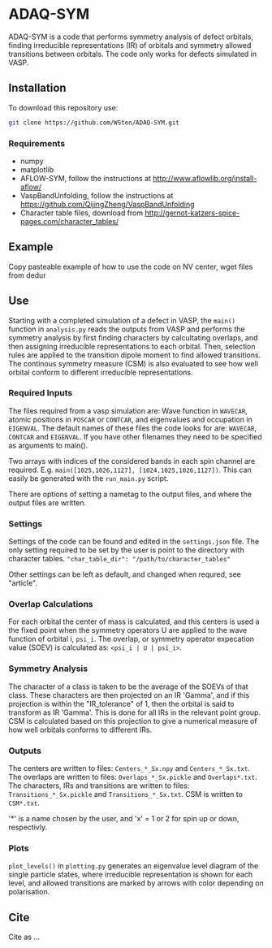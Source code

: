 # ADAQ-SYM
ADAQ-SYM is a code that performs symmetry analysis of defect orbitals, 
finding irreducible representations (IR) of orbitals and symmetry allowed transitions between orbitals.
The code only works for defects simulated in VASP. 

## Installation 

To download this repository use:
```bash
git clone https://github.com/WSten/ADAQ-SYM.git
```

### Requirements 

* numpy
* matplotlib
* AFLOW-SYM, follow the instructions at http://www.aflowlib.org/install-aflow/
* VaspBandUnfolding, follow the instructions at https://github.com/QijingZheng/VaspBandUnfolding
* Character table files, download from http://gernot-katzers-spice-pages.com/character_tables/


## Example
Copy pasteable example of how to use the code on NV center,
wget files from dedur

## Use

Starting with a completed simulation of a defect in VASP, the ```main()``` function in ```analysis.py``` reads the outputs from VASP and performs the symmetry analysis by first finding characters by calcultating overlaps, and then assigning irreducible representations to each orbital. Then, selection rules are applied to the transition dipole moment to find allowed transitions.
The continous symmetry measure (CSM) is also evaluated to see how well orbital conform to different irreducible representations.

### Required Inputs
The files required from a vasp simulation are: 
Wave function in ```WAVECAR```, atomic positions in ```POSCAR``` or ```CONTCAR```, and eigenvalues and occupation in ```EIGENVAL```.
The default names of these files the code looks for are: ```WAVECAR```, ```CONTCAR``` and ```EIGENVAL```. If you have other filenames they need to be specified as arguments to main().

Two arrays with indices of the considered bands in each spin channel are required.
E.g. ```main([1025,1026,1127], [1024,1025,1026,1127])```. This can easily be generated with the ```run_main.py``` script.

There are options of setting a nametag to the output files, and where the output files are written.

### Settings
Settings of the code can be found and edited in the ```settings.json``` file.
The only setting required to be set by the user is point to the directory with character tables.
```"char_table_dir": "/path/to/character_tables"```

Other settings can be left as default, and changed when requred, see "article".

### Overlap Calculations
For each orbital the center of mass is calculated, and this centers is used a the fixed point when the symmetry operators U are applied to the wave function  of orbital i, ```psi_i```. The overlap, or symmetry operator expecation value (SOEV) is calculated as:
```<psi_i | U | psi_i>```.


### Symmetry Analysis
The character of a class is taken to be the average of the SOEVs of that class.
These characters are then projected on an IR 'Gamma', and if this projection is within the "IR_tolerance" of 1, then the orbital is said to transform as IR 'Gamma'.
This is done for all IRs in the relevant point group.
CSM is calculated based on this projection to give a numerical measure of how well orbitals conforms to different IRs.

### Outputs
The centers are written to files: ```Centers_*_Sx.npy``` and ```Centers_*_Sx.txt```.
The overlaps are written to files: ```Overlaps_*_Sx.pickle``` and ```Overlaps*.txt```.
The characters, IRs and transitions are written to files: ```Transitions_*_Sx.pickle``` and ```Transitions_*_Sx.txt```.
CSM is written to ```CSM*.txt```.

'*' is a name chosen by the user, and 'x' = 1 or 2 for spin up or down, respectivly.

### Plots
```plot_levels()``` in ```plotting.py``` generates an eigenvalue level diagram of the single particle states, 
where irreducible representation is shown for each level, and allowed transitions
are marked by arrows with color depending on polarisation.

## Cite
Cite as ...



